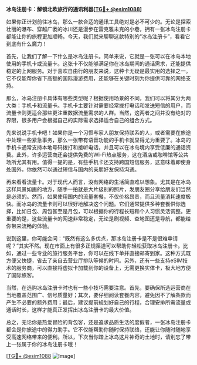 **冰岛注册卡：解锁北欧旅行的通讯利器[[TG💪+ @esim1088](https://t.me/s/esim1088)]**

如果你正计划前往冰岛，那么一款合适的通讯工具绝对是必不可少的。无论是探索壮丽的瀑布、穿越广袤的冰川还是漫步在雷克雅未克的小巷，拥有一张冰岛注册卡都能让你的旅程更加顺畅。今天，我们就来聊聊这款特别的“冰岛注册卡”，看看它到底有什么魔力！

首先，让我们了解一下什么是冰岛注册卡。简单来说，它就是一张可以在冰岛本地使用的手机卡或流量卡。这张卡不仅能够满足你在冰岛期间的通话需求，还能提供稳定的上网服务。对于喜欢自由行的朋友来说，这种卡无疑是最实用的选择之一。它不仅能帮你省下高额的国际漫游费用，还能够在关键时刻为你提供可靠的网络支持。

那么，冰岛注册卡具体有哪些类型呢？根据使用场景的不同，我们可以将其分为两大类：手机卡和流量卡。手机卡主要针对需要经常拨打电话和发送短信的用户，而流量卡则更适合那些更注重数据流量需求的人群。当然，这两者之间并没有绝对的界限，很多用户会根据自己的实际需求选择适合自己的组合方式。

先来说说手机卡吧！如果你是一个习惯与家人朋友保持联系的人，或者需要在旅途中处理一些紧急事务，那么一张带有语音功能的手机卡就显得尤为重要了。冰岛的手机卡通常支持本地号码拨打和接听电话，并且可以在冰岛境内享受低廉的通话资费。此外，许多运营商还会提供免费的Wi-Fi热点服务，这在酒店或咖啡馆等公共场所尤其有用。值得一提的是，有些手机卡还支持跨国短信服务，这意味着即使身处国外，你依然可以通过短信与国内的亲朋好友保持沟通。

再来看看流量卡。对于现代人而言，没有网络的生活简直难以想象。尤其是在冰岛这样风景如画的地方，随手一拍就是大片级别的照片，发朋友圈分享给朋友们当然是必须的。然而，如果使用国内的流量套餐，不仅价格昂贵，而且流量消耗速度极快。而冰岛的流量卡则可以很好地解决这个问题。它们通常提供多种套餐供你选择，比如日包、周包甚至是月包，可以根据你的行程长短和个人习惯灵活调整。更重要的是，这些流量卡的网速非常稳定，无论是刷视频、查地图还是导航，都能给你带来流畅的体验。

说到这里，你可能会问：“既然有这么多优点，那冰岛注册卡是不是很难申请呢？”其实不然。现在市面上有很多正规渠道可以帮助你轻松获取冰岛注册卡。比如，通过一些专业的旅行服务平台，你可以在线下单并直接邮寄到家。这种方式既方便又快捷，省去了亲自去营业厅排队等候的时间。另外，还有一些支持eSIM技术的服务商，可以直接将虚拟卡加载到你的设备上，无需更换实体卡，极大地方便了国际旅客。

当然，在选购冰岛注册卡时也有一些小技巧需要注意。首先，要确保所选运营商在当地覆盖范围广、信号质量好；其次，要仔细阅读套餐内容，避免因不了解条款而产生不必要的额外费用；最后，建议提前规划好自己的行程，合理安排所需流量或通话时长，这样才能真正发挥出冰岛注册卡的最大价值。

总之，无论你是热爱冒险的背包客，还是追求品质生活的度假者，一张冰岛注册卡都会是你旅途中的得力助手。它不仅能帮助你随时保持联络，还能让你随时随地享受高速网络带来的便利。所以，下次当你踏上冰岛这片神奇的土地时，请别忘了带上一张属于你的冰岛注册卡哦！

[[TG💪+ @esim1088](https://t.me/s/esim1088) ![Image](https://i.postimg.cc/4NQfJmqS/Snipaste-2025-05-13-00-14-12.png)]